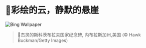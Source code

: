 # 🔖彩绘的云，静默的悬崖

![Bing Wallpaper](https://www.bing.com/th?id=OHR.ScottsBluff_ZH-CN0292735112_1920x1080.jpg&rf=LaDigue_1920x1080.jpg&pid=hp)

> 📝杰灵的斯科茨布拉夫国家纪念碑‌, 内布拉斯加州,美国 (© Hawk Buckman/Getty Images)
